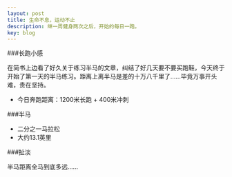 ```yaml
---
layout: post
title: 生命不息，运动不止
description: 继一周健身两次之后，开始的每日一跑。
key: blog
---
```


###长跑小感

在简书上边看了好久关于练习半马的文章，纠结了好几天要不要买跑鞋，今天终于开始了第一天的半马练习。距离上离半马是差的十万八千里了……毕竟万事开头难，贵在坚持。

* 今日奔跑距离：1200米长跑 + 400米冲刺

###半马

* 二分之一马拉松
* 大约13.1英里

###扯淡

半马距离全马到底多远……
